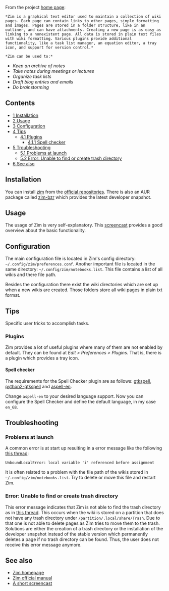 From the project [home page](http://zim-wiki.org/):

	*Zim is a graphical text editor used to maintain a collection of wiki pages. Each page can contain links to other pages, simple formatting and images. Pages are stored in a folder structure, like in an outliner, and can have attachments. Creating a new page is as easy as linking to a nonexistent page. All data is stored in plain text files with wiki formatting. Various plugins provide additional functionality, like a task list manager, an equation editor, a tray icon, and support for version control.*

	*Zim can be used to:*

*   *Keep an archive of notes*
*   *Take notes during meetings or lectures*
*   *Organize task lists*
*   *Draft blog entries and emails*
*   *Do brainstorming*

## Contents

*   [1 Installation](#Installation)
*   [2 Usage](#Usage)
*   [3 Configuration](#Configuration)
*   [4 Tips](#Tips)
    *   [4.1 Plugins](#Plugins)
        *   [4.1.1 Spell checker](#Spell_checker)
*   [5 Troubleshooting](#Troubleshooting)
    *   [5.1 Problems at launch](#Problems_at_launch)
    *   [5.2 Error: Unable to find or create trash directory](#Error:_Unable_to_find_or_create_trash_directory)
*   [6 See also](#See_also)

## Installation

You can install [zim](https://www.archlinux.org/packages/?name=zim) from the [official repositories](/index.php/Official_repositories "Official repositories"). There is also an AUR package called [zim-bzr](https://aur.archlinux.org/packages/zim-bzr/) which provides the latest developer snapshot.

## Usage

The usage of Zim is very self-explanatory. This [screencast](http://www.youtube.com/watch?v=yBZpWgzO9Ps) provides a good overview about the basic functionality.

## Configuration

The main configuration file is located in Zim's config directory: `~/.config/zim/preferences.conf`. Another important file is located in the same directory: `~/.config/zim/notebooks.list`. This file contains a list of all wikis and there file path.

Besides the configuration there exist the wiki directories which are set up when a new wikis are created. Those folders store all wiki pages in plain txt format.

## Tips

Specific user tricks to accomplish tasks.

### Plugins

Zim provides a lot of useful plugins where many of them are not enabled by default. They can be found at *Edit > Preferences > Plugins*. That is, there is a plugin which provides a tray icon.

#### Spell checker

The requirements for the Spell Checker plugin are as follows: [gtkspell](https://www.archlinux.org/packages/?name=gtkspell), [python2-gtkspell](https://www.archlinux.org/packages/?name=python2-gtkspell) and [aspell-en](https://www.archlinux.org/packages/?name=aspell-en).

Change `aspell-en` to your desired language support. Now you can configure the Spell Checker and define the default language, in my case `en_GB`.

## Troubleshooting

### Problems at launch

A common error is at start up resulting in a error message like the following [this thread](https://bbs.archlinux.org/viewtopic.php?id=120139):

```
UnboundLocalError: local variable 'i' referenced before assignment

```

It is often related to a problem with the file path of the wikis stored in `~/.config/zim/notebooks.list`. Try to delete or move this file and restart Zim.

### Error: Unable to find or create trash directory

This error message indicates that Zim is not able to find the trash directory as in [this thread](https://bbs.archlinux.org/viewtopic.php?id=126413). This occurs when the wiki is stored on a partition that does not have any trash directory under `/partition/.local/share/Trash`. Due to that one is not able to delete pages as Zim tries to move them to the trash. Solutions are either the creation of a trash directory or the installation of the developer snapshot instead of the stable version which permanently deletes a page if no trash directory can be found. Thus, the user does not receive this error message anymore.

## See also

*   [Zim homepage](http://www.zim-wiki.org/)
*   [Zim official manual](http://zim-wiki.org/manual/Start.html)
*   [A short screencast](http://www.youtube.com/watch?v=yBZpWgzO9Ps)